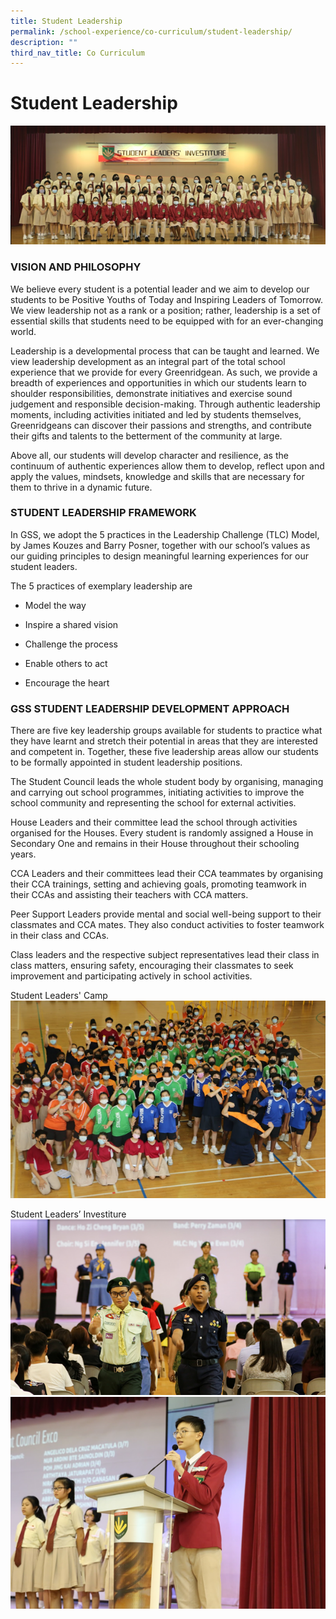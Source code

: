 ```yaml
---
title: Student Leadership
permalink: /school-experience/co-curriculum/student-leadership/
description: ""
third_nav_title: Co Curriculum
---
```

# **Student Leadership**

![](/images/SL1.png)


### VISION AND PHILOSOPHY

We believe every student is a potential leader and we aim to develop our students to be Positive Youths of Today and Inspiring Leaders of Tomorrow. We view leadership not as a rank or a position; rather, leadership is a set of essential skills that students need to be equipped with for an ever-changing world.

Leadership is a developmental process that can be taught and learned. We view leadership development as an integral part of the total school experience that we provide for every Greenridgean. As such, we provide a breadth of experiences and opportunities in which our students learn to shoulder responsibilities, demonstrate initiatives and exercise sound judgement and responsible decision-making. Through authentic leadership moments, including activities initiated and led by students themselves, Greenridgeans can discover their passions and strengths, and contribute their gifts and talents to the betterment of the community at large.

Above all, our students will develop character and resilience, as the continuum of authentic experiences allow them to develop, reflect upon and apply the values, mindsets, knowledge and skills that are necessary for them to thrive in a dynamic future.

  

### STUDENT LEADERSHIP FRAMEWORK

In GSS, we adopt the 5 practices in the Leadership Challenge (TLC) Model, by James Kouzes and Barry Posner, together with our school’s values as our guiding principles to design meaningful learning experiences for our student leaders. 

The 5 practices of exemplary leadership are 

*   Model the way
    
*   Inspire a shared vision
    
*   Challenge the process
    
*   Enable others to act
    
*   Encourage the heart
    

### GSS STUDENT LEADERSHIP DEVELOPMENT APPROACH

There are five key leadership groups available for students to practice what they have learnt and stretch their potential in areas that they are interested and competent in. Together, these five leadership areas allow our students to be formally appointed in student leadership positions.

The Student Council leads the whole student body by organising, managing and carrying out school programmes, initiating activities to improve the school community and representing the school for external activities.

House Leaders and their committee lead the school through activities organised for the Houses. Every student is randomly assigned a House in Secondary One and remains in their House throughout their schooling years.

CCA Leaders and their committees lead their CCA teammates by organising their CCA trainings, setting and achieving goals, promoting teamwork in their CCAs and assisting their teachers with CCA matters.

Peer Support Leaders provide mental and social well-being support to their classmates and CCA mates. They also conduct activities to foster teamwork in their class and CCAs.

Class leaders and the respective subject representatives lead their class in class matters, ensuring safety, encouraging their classmates to seek improvement and participating actively in school activities. 

Student Leaders' Camp
![](/images/SL2.png)

Student Leaders’ Investiture
![](/images/SL3.png)
![](/images/SL4.png)